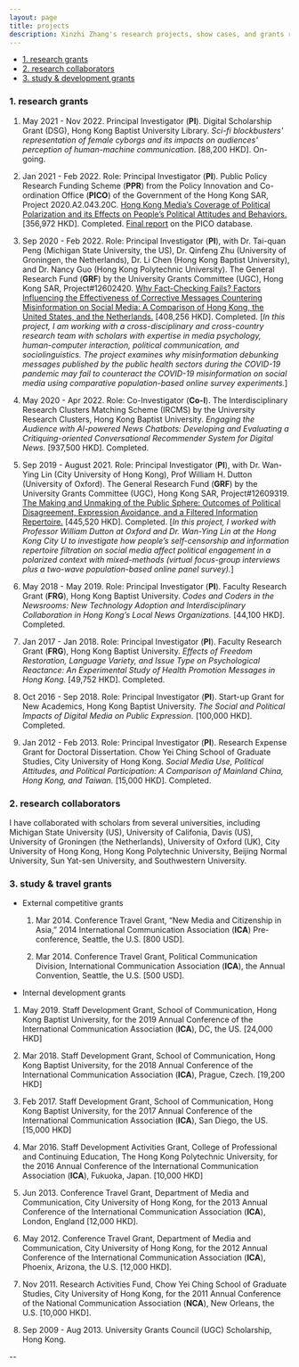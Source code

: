 ```yaml
---
layout: page
title: projects
description: Xinzhi Zhang's research projects, show cases, and grants record
---
```



<ul>
    <li><a href="#researchprojs">1. research grants</a></li>
    <li><a href="#collaboration">2. research collaborators</a></li>
    <li><a href="#othergrants">3. study & development grants</a></li>
</ul>

### <a name="researchprojs"></a>1. research grants 

 1. May 2021 - Nov 2022. Principal Investigator (**PI**). Digital Scholarship Grant (DSG), Hong Kong Baptist University Library. *Sci-fi blockbusters' representation of female cyborgs and its impacts on audiences' perception of human-machine communication*. [88,200 HKD]. On-going. 

 2. Jan 2021 - Feb 2022. Role: Principal Investigator (**PI**). Public Policy Research Funding Scheme (**PPR**) from the Policy Innovation and Co-ordination Office (**PICO**) of the Government of the Hong Kong SAR, Project 2020.A2.043.20C. [Hong Kong Media’s Coverage of Political Polarization and its Effects on People’s Political Attitudes and Behaviors.](https://www.pico.gov.hk/en/PRFS/ppr-granted.html?period-from=2020-21-1&period-to=2020-21-4) [356,972 HKD]. Completed. [Final report](https://www.pico.gov.hk/doc/en/research_report(PDF)/2020.A2.043.20C_Final%20Report_Dr%20Zhang.pdf) on the PICO database.

 3. Sep 2020 - Feb 2022. Role: Principal Investigator (**PI**), with Dr. Tai-quan Peng (Michigan State University, the US), Dr. Qinfeng Zhu (University of Groningen, the Netherlands), Dr. Li Chen (Hong Kong Baptist University), and Dr. Nancy Guo (Hong Kong Polytechnic University). The General Research Fund (**GRF**) by the University Grants Committee (UGC), Hong Kong SAR, Project#12602420. [Why Fact-Checking Fails? Factors Influencing the Effectiveness of Corrective Messages Countering Misinformation on Social Media: A Comparison of Hong Kong, the United States, and the Netherlands.](https://cerg1.ugc.edu.hk/cergprod/scrrm00542.jsp?proj_id=12602420&old_proj_id=null&proj_title=&isname=Zhang&ioname=Xinzhi&institution=&subject=&pages=1&year=&theSubmit=12602420) [408,256 HKD]. Completed.  [*In this project, I am working with a cross-disciplinary and cross-country research team with scholars with expertise in media psychology, human-computer interaction, political communication, and sociolinguistics. The project examines why misinformation debunking messages published by the public health sectors during the COVID-19 pandemic may fail to counteract the COVID-19 misinformation on social media using comparative population-based online survey experiments.*] 

 3. May 2020 - Apr 2022. Role: Co-Investigator (**Co-I**). The Interdisciplinary Research Clusters Matching Scheme (IRCMS) by the University Research Clusters, Hong Kong Baptist University. *Engaging the Audience with AI-powered News Chatbots: Developing and Evaluating a Critiquing-oriented Conversational Recommender System for Digital News.* [937,500 HKD]. Completed.
  
 4. Sep 2019 - August 2021. Role: Principal Investigator (**PI**), with Dr. Wan-Ying Lin (City University of Hong Kong), Prof William H. Dutton (University of Oxford). The General Research Fund (**GRF**) by the University Grants Committee (UGC), Hong Kong SAR, Project#12609319. [The Making and Unmaking of the Public Sphere: Outcomes of Political Disagreement, Expression Avoidance, and a Filtered Information Repertoire.](https://cerg1.ugc.edu.hk/cergprod/scrrm00542.jsp?proj_id=12609319&old_proj_id=null&proj_title=&isname=Zhang&ioname=Xinzhi&institution=&subject=&pages=1&year=&theSubmit=12609319) [445,520 HKD]. Completed. [*In this project, I worked with Professor William Dutton at Oxford and Dr. Wan-Ying Lin at the Hong Kong City U to investigate how people’s self-censorship and information repertoire filtration on social media affect political engagement in a polarized context with mixed-methods (virtual focus-group interviews plus a two-wave population-based online panel survey).*]  

 5. May 2018 - May 2019. Role: Principal Investigator (**PI**). Faculty Research Grant (**FRG**), Hong Kong Baptist University. *Codes and Coders in the Newsrooms: New Technology Adoption and Interdisciplinary Collaboration in Hong Kong’s Local News Organizations.* [44,100 HKD]. Completed. 

 6. Jan 2017 - Jan 2018. Role: Principal Investigator (**PI**). Faculty Research Grant (**FRG**), Hong Kong Baptist University. *Effects of Freedom Restoration, Language Variety, and Issue Type on Psychological Reactance: An Experimental Study of Health Promotion Messages in Hong Kong.* [49,752 HKD]. Completed. 

 7. Oct 2016 - Sep 2018. Role: Principal Investigator (**PI**). Start-up Grant for New Academics, Hong Kong Baptist University. *The Social and Political Impacts of Digital Media on Public Expression.* [100,000 HKD]. Completed.

 8. Jan 2012 - Feb 2013. Role: Principal Investigator (**PI**). Research Expense Grant for Doctoral Dissertation. Chow Yei Ching School of Graduate Studies, City University of Hong Kong. *Social Media Use, Political Attitudes, and Political Participation: A Comparison of Mainland China, Hong Kong, and Taiwan.* [15,000 HKD]. Completed.  

### <a name="collaboration"></a>2. research collaborators

I have collaborated with scholars from several universities, including Michigan State University (US), University of Califonia, Davis (US), University of Groningen (the Netherlands), University of Oxford (UK), City University of Hong Kong, Hong Kong Polytechnic University, Beijing Normal University, Sun Yat-sen University, and Southwestern University. 


### <a name="othergrants"></a>3. study & travel grants

- External competitive grants

  1. Mar 2014. Conference Travel Grant, “New Media and Citizenship in Asia,” 2014 International Communication Association (**ICA**) Pre-conference, Seattle, the U.S. [800 USD].

  2. Mar 2014. Conference Travel Grant, Political Communication Division, International Communication Association (**ICA**), the Annual Convention, Seattle, the U.S. [500 USD].

- Internal development grants 

 1. May 2019. Staff Development Grant, School of Communication, Hong Kong Baptist University, for the 2019 Annual Conference of the International Communication Association (**ICA**), DC, the US. [24,000 HKD]

 2. Mar 2018. Staff Development Grant, School of Communication, Hong Kong Baptist University, for the 2018 Annual Conference of the International Communication Association (**ICA**), Prague, Czech. [19,200 HKD]

 3. Feb 2017. Staff Development Grant, School of Communication, Hong Kong Baptist University, for the 2017 Annual Conference of the International Communication Association (**ICA**), San Diego, the US. [15,000 HKD]

 4. Mar 2016. Staff Development Activities Grant, College of Professional and Continuing Education, The Hong Kong Polytechnic University, for the 2016 Annual Conference of the International Communication Association (**ICA**), Fukuoka, Japan. [10,000 HKD]

 5. Jun 2013. Conference Travel Grant, Department of Media and Communication, City University of Hong Kong, for the 2013 Annual Conference of the International Communication Association (**ICA**), London, England [12,000 HKD].

 6. May 2012. Conference Travel Grant, Department of Media and Communication, City University of Hong Kong, for the 2012 Annual Conference of the International Communication Association (**ICA**), Phoenix, Arizona, the U.S. [12,000 HKD].

 7. Nov 2011. Research Activities Fund, Chow Yei Ching School of Graduate Studies, City University of Hong Kong, for the 2011 Annual Conference of the National Communication Association (**NCA**), New Orleans, the U.S. [10,000 HKD].

 8. Sep 2009 - Aug 2013. University Grants Council (UGC) Scholarship, Hong Kong.

--

